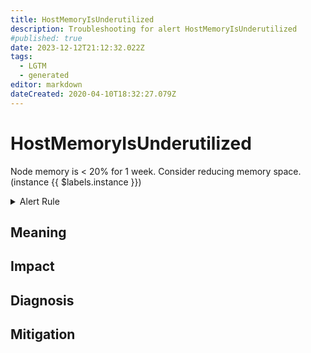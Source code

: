 ```yaml
---
title: HostMemoryIsUnderutilized
description: Troubleshooting for alert HostMemoryIsUnderutilized
#published: true
date: 2023-12-12T21:12:32.022Z
tags: 
  - LGTM
  - generated
editor: markdown
dateCreated: 2020-04-10T18:32:27.079Z
---
```


# HostMemoryIsUnderutilized

Node memory is < 20% for 1 week. Consider reducing memory space. (instance {{ $labels.instance }})

<details>
  <summary>Alert Rule</summary>

{{% rule "host-and-hardware/node-exporter.yml" "HostMemoryIsUnderutilized" %}}

{{% comment %}}

```yaml
alert: HostMemoryIsUnderutilized
expr: (100 - (avg_over_time(node_memory_MemAvailable_bytes[30m]) / node_memory_MemTotal_bytes * 100) < 20) * on(instance) group_left (nodename) node_uname_info{nodename=~".+"}
for: 1w
labels:
    severity: info
annotations:
    summary: Host Memory is underutilized (instance {{ $labels.instance }})
    description: |-
        Node memory is < 20% for 1 week. Consider reducing memory space. (instance {{ $labels.instance }})
          VALUE = {{ $value }}
          LABELS = {{ $labels }}
    runbook: https://github.com/srerun/prometheus-alerts/blob/main/content/runbooks/node-exporter/HostMemoryIsUnderutilized.md

```

{{% /comment %}}

</details>


## Meaning
[//]: # "Short paragraph that explains what the alert means"


## Impact
[//]: # "What could / will happen if the alert is not addressed"



## Diagnosis
[//]: # "Steps to take to identify the cause of the problem"



## Mitigation
[//]: # "The steps necessary to resolve the alert"
